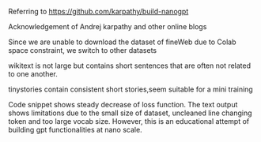 Referring to https://github.com/karpathy/build-nanogpt

Acknowledgement of Andrej karpathy and other online blogs

Since we are unable to download the dataset of fineWeb due to Colab space constraint, we switch to other datasets

wikitext is not large but contains short sentences that are often not related to one another.

tinystories contain consistent short stories,seem  suitable for a mini training

Code snippet shows steady decrease of loss function. The text output shows limitations due to the small size of dataset, uncleaned line changing token and too large vocab size. However, this is an educational attempt of building gpt functionalities at nano scale.
